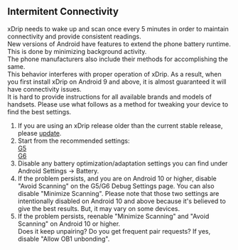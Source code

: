 ## Intermitent Connectivity  
  
xDrip needs to wake up and scan once every 5 minutes in order to maintain connectivity and provide consistent readings.  
New versions of Android have features to extend the phone battery runtime.  This is done by minimizing background activity.  
The phone manufacturers also include their methods for accomplishing the same.  
This behavior interferes with proper operation of xDrip.  As a result, when you first install xDrip on Android 9 and above, it is almost guaranteed it will have connectivity issues.  
It is hard to provide instructions for all available brands and models of handsets.  Please use what follows as a method for tweaking your device to find the best settings.  

1. If you are using an xDrip release older than the current stable release, please [update](./Updates.md).  
2. Start from the recommended settings:  
[G5](./G5-Recommended-Settings.md)  
[G6](./G6-Recommended-Settings.md)    
3. Disable any battery optimization/adaptation settings you can find under Android Settings -> Battery.  
4. If the problem persists, and you are on Android 10 or higher, disable "Avoid Scanning" on the G5/G6 Debug Settings page. You can also disable "Minimize Scanning".  Please note that those two settings are intentionally disabled on Android 10 and above because it's believed to give the best results.  But, it may vary on some devices.  
5. If the problem persists, reenable "Minimize Scanning" and "Avoid Scanning" on Android 10 or higher.  
Does it keep unpairing?  Do you get frequent pair requests?  If yes, disable "Allow OB1 unbonding".  
